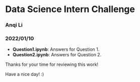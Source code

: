 # Data Science Intern Challenge
###  Anqi Li
### 2022/01/10
- **Question1.ipynb**: Answers for Question 1.
- **Question2.ipynb**: Answers for Question 2.

Thanks for your time for reviewing this work! 

Have a nice day! :)
